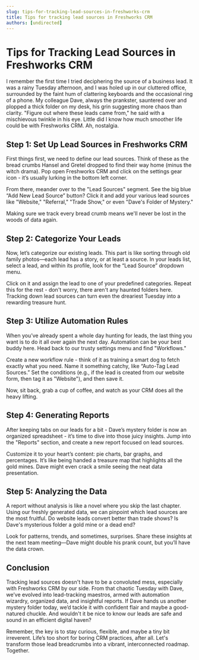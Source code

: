 ```yaml
---
slug: tips-for-tracking-lead-sources-in-freshworks-crm
title: Tips for tracking lead sources in Freshworks CRM
authors: [undirected]
---
```


# Tips for Tracking Lead Sources in Freshworks CRM

I remember the first time I tried deciphering the source of a business lead. It was a rainy Tuesday afternoon, and I was holed up in our cluttered office, surrounded by the faint hum of clattering keyboards and the occasional ring of a phone. My colleague Dave, always the prankster, sauntered over and plopped a thick folder on my desk, his grin suggesting more chaos than clarity. "Figure out where these leads came from," he said with a mischievous twinkle in his eye. Little did I know how much smoother life could be with Freshworks CRM. Ah, nostalgia.

## Step 1: Set Up Lead Sources in Freshworks CRM

First things first, we need to define our lead sources. Think of these as the bread crumbs Hansel and Gretel dropped to find their way home (minus the witch drama). Pop open Freshworks CRM and click on the settings gear icon - it’s usually lurking in the bottom left corner.

From there, meander over to the "Lead Sources" segment. See the big blue “Add New Lead Source” button? Click it and add your various lead sources like "Website," "Referral," "Trade Show," or even "Dave's Folder of Mystery." 

Making sure we track every bread crumb means we'll never be lost in the woods of data again.

## Step 2: Categorize Your Leads

Now, let’s categorize our existing leads. This part is like sorting through old family photos—each lead has a story, or at least a source. In your leads list, select a lead, and within its profile, look for the “Lead Source” dropdown menu. 

Click on it and assign the lead to one of your predefined categories. Repeat this for the rest - don't worry, there aren't any haunted folders here. Tracking down lead sources can turn even the dreariest Tuesday into a rewarding treasure hunt.

## Step 3: Utilize Automation Rules

When you’ve already spent a whole day hunting for leads, the last thing you want is to do it all over again the next day. Automation can be your best buddy here. Head back to our trusty settings menu and find "Workflows."

Create a new workflow rule - think of it as training a smart dog to fetch exactly what you need. Name it something catchy, like “Auto-Tag Lead Sources.” Set the conditions (e.g., if the lead is created from our website form, then tag it as "Website"), and then save it. 

Now, sit back, grab a cup of coffee, and watch as your CRM does all the heavy lifting.

## Step 4: Generating Reports

After keeping tabs on our leads for a bit - Dave’s mystery folder is now an organized spreadsheet - it’s time to dive into those juicy insights. Jump into the "Reports" section, and create a new report focused on lead sources. 

Customize it to your heart’s content: pie charts, bar graphs, and percentages. It’s like being handed a treasure map that highlights all the gold mines. Dave might even crack a smile seeing the neat data presentation.

## Step 5: Analyzing the Data

A report without analysis is like a novel where you skip the last chapter. Using our freshly generated data, we can pinpoint which lead sources are the most fruitful. Do website leads convert better than trade shows? Is Dave's mysterious folder a gold mine or a dead end? 

Look for patterns, trends, and sometimes, surprises. Share these insights at the next team meeting—Dave might double his prank count, but you’ll have the data crown.

## Conclusion

Tracking lead sources doesn't have to be a convoluted mess, especially with Freshworks CRM by our side. From that chaotic Tuesday with Dave, we’ve evolved into lead-tracking maestros, armed with automation wizardry, organized data, and insightful reports. If Dave hands us another mystery folder today, we’d tackle it with confident flair and maybe a good-natured chuckle. And wouldn't it be nice to know our leads are safe and sound in an efficient digital haven?

Remember, the key is to stay curious, flexible, and maybe a tiny bit irreverent. Life’s too short for boring CRM practices, after all. Let's transform those lead breadcrumbs into a vibrant, interconnected roadmap. Together.